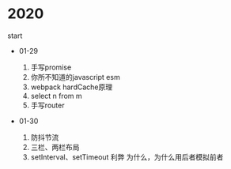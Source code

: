 # 2020
start
- 01-29
    1. 手写promise
    2. 你所不知道的javascript  esm
    3. webpack hardCache原理
    4. select n from m
    5. 手写router

- 01-30
    1. 防抖节流
    2. 三栏、两栏布局
    3. setInterval、setTimeout 利弊 为什么，为什么用后者模拟前者

